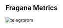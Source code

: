 ## Fragana Metrics

![telegrprom](https://github.com/STALKSA/TelegrafPrometheus/assets/109988277/493ec856-0b31-4648-8508-ee0c384d0c6c)
